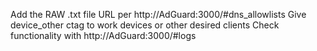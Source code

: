 Add the RAW .txt file URL per http://AdGuard:3000/#dns_allowlists
Give device_other ctag to work devices or other desired clients
Check functionality with http://AdGuard:3000/#logs
